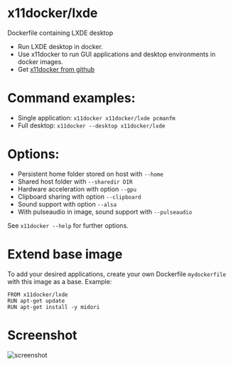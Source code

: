 # x11docker/lxde

Dockerfile containing LXDE desktop
 - Run LXDE desktop in docker. 
 - Use x11docker to run GUI applications and desktop environments in docker images. 
 - Get [x11docker from github](https://github.com/mviereck/x11docker)

# Command examples: 
 - Single application: `x11docker x11docker/lxde pcmanfm`
 - Full desktop: `x11docker --desktop x11docker/lxde`

# Options:
 - Persistent home folder stored on host with   `--home`
 - Shared host folder with                      `--sharedir DIR`
 - Hardware acceleration with option            `--gpu`
 - Clipboard sharing with option                `--clipboard`
 - Sound support with option                    `--alsa`
 - With pulseaudio in image, sound support with `--pulseaudio`

See `x11docker --help` for further options.

# Extend base image
To add your desired applications, create your own Dockerfile `mydockerfile` with this image as a base. Example:
```
FROM x11docker/lxde
RUN apt-get update
RUN apt-get install -y midori
```

 # Screenshot
![screenshot](https://raw.githubusercontent.com/mviereck/x11docker/screenshots/screenshot-lxde.png "lxde desktop running in Xephyr window using x11docker")
 

